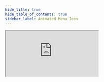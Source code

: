 ```yaml
---
hide_title: true
hide_table_of_contents: true
sidebar_label: Animated Menu Icon
---
```


<iframe src="https://stackblitz.com/edit/nextjs-69bhev?embed=1&file=pages%2Fxmenu.tsx" className="stackblitz" />
